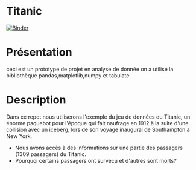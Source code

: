 # Titanic
[![Binder](https://mybinder.org/badge_logo.svg)](https://mybinder.org/v2/gh/safafr/Titanic/main?filepath=TP3.ipynb)
# Présentation
ceci est un prototype de projet en analyse de donnée on a utilisé la bibliothèque pandas,matplotlib,numpy et tabulate
# Description
Dans ce repot nous utiliserons l'exemple du jeu de données du Titanic, un énorme paquebot pour l'époque qui fait naufrage en 1912 à la suite d'une collision avec un iceberg, lors de son voyage inaugural de Southampton à New York.
   * Nous avons accès à des informations sur une partie des passagers (1309 passagers) du Titanic. 
   * Pourquoi certains passagers ont survécu et d'autres sont morts?
   
   
   

